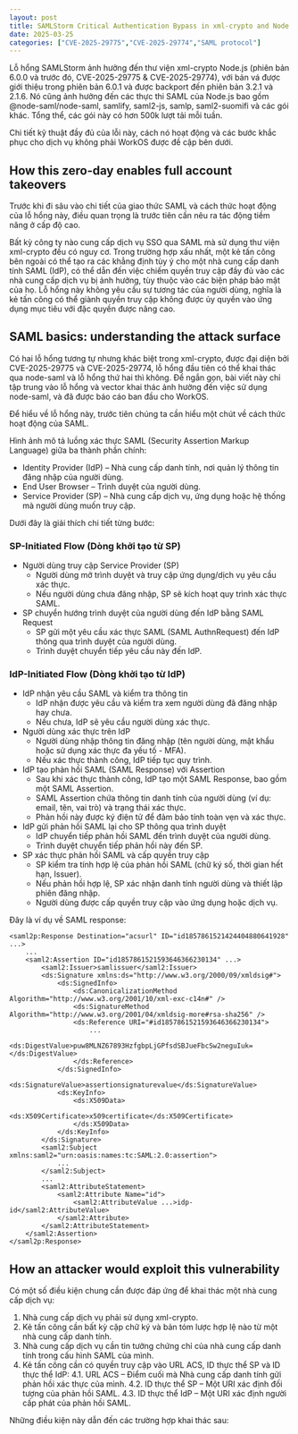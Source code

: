 ```yaml
---
layout: post
title: SAMLStorm Critical Authentication Bypass in xml-crypto and Node.js libraries
date: 2025-03-25
categories: ["CVE-2025-29775","CVE-2025-29774","SAML protocol"]
---
```


Lỗ hổng SAMLStorm ảnh hưởng đến thư viện xml-crypto Node.js (phiên bản 6.0.0 và trước đó, CVE-2025-29775 & CVE-2025-29774), với bản vá được giới thiệu trong phiên bản 6.0.1 và được backport đến phiên bản 3.2.1 và 2.1.6. Nó cũng ảnh hưởng đến các thực thi SAML của Node.js bao gồm @node-saml/node-saml, samlify, saml2-js, samlp, saml2-suomifi và các gói khác. Tổng thể, các gói này có hơn 500k lượt tải mỗi tuần.

Chi tiết kỹ thuật đầy đủ của lỗi này, cách nó hoạt động và các bước khắc phục cho dịch vụ không phải WorkOS được đề cập bên dưới.

## How this zero-day enables full account takeovers

Trước khi đi sâu vào chi tiết của giao thức SAML và cách thức hoạt động của lỗ hổng này, điều quan trọng là trước tiên cần nêu ra tác động tiềm năng ở cấp độ cao.

Bất kỳ công ty nào cung cấp dịch vụ SSO qua SAML mà sử dụng thư viện xml-crypto đều có nguy cơ. Trong trường hợp xấu nhất, một kẻ tấn công bên ngoài có thể tạo ra các khẳng định tùy ý cho một nhà cung cấp danh tính SAML (IdP), có thể dẫn đến việc chiếm quyền truy cập đầy đủ vào các nhà cung cấp dịch vụ bị ảnh hưởng, tùy thuộc vào các biện pháp bảo mật của họ.
Lỗ hổng này không yêu cầu sự tương tác của người dùng, nghĩa là kẻ tấn công có thể giành quyền truy cập không được ủy quyền vào ứng dụng mục tiêu với đặc quyền được nâng cao.

## SAML basics: understanding the attack surface

Có hai lỗ hổng tương tự nhưng khác biệt trong xml-crypto, được đại diện bởi CVE-2025-29775 và CVE-2025-29774, lỗ hổng đầu tiên có thể khai thác qua node-saml và lỗ hổng thứ hai thì không. Để ngắn gọn, bài viết này chỉ tập trung vào lỗ hổng và vector khai thác ảnh hưởng đến việc sử dụng node-saml, và đã được báo cáo ban đầu cho WorkOS.

Để hiểu về lỗ hổng này, trước tiên chúng ta cần hiểu một chút về cách thức hoạt động của SAML.

[](https://cdn.prod.website-files.com/621f84dc15b5ed16dc85a18a/67d22e2584f34364f3f615f5_image%20(3).png)

Hình ảnh mô tả luồng xác thực SAML (Security Assertion Markup Language) giữa ba thành phần chính:
- Identity Provider (IdP) – Nhà cung cấp danh tính, nơi quản lý thông tin đăng nhập của người dùng.
- End User Browser – Trình duyệt của người dùng.
- Service Provider (SP) – Nhà cung cấp dịch vụ, ứng dụng hoặc hệ thống mà người dùng muốn truy cập.

Dưới đây là giải thích chi tiết từng bước:

### SP-Initiated Flow (Dòng khởi tạo từ SP)
- Người dùng truy cập Service Provider (SP)
  - Người dùng mở trình duyệt và truy cập ứng dụng/dịch vụ yêu cầu xác thực.
  - Nếu người dùng chưa đăng nhập, SP sẽ kích hoạt quy trình xác thực SAML.
- SP chuyển hướng trình duyệt của người dùng đến IdP bằng SAML Request
  - SP gửi một yêu cầu xác thực SAML (SAML AuthnRequest) đến IdP thông qua trình duyệt của người dùng.
  - Trình duyệt chuyển tiếp yêu cầu này đến IdP.
### IdP-Initiated Flow (Dòng khởi tạo từ IdP)
- IdP nhận yêu cầu SAML và kiểm tra thông tin
  - IdP nhận được yêu cầu và kiểm tra xem người dùng đã đăng nhập hay chưa.
  - Nếu chưa, IdP sẽ yêu cầu người dùng xác thực.
- Người dùng xác thực trên IdP
  - Người dùng nhập thông tin đăng nhập (tên người dùng, mật khẩu hoặc sử dụng xác thực đa yếu tố - MFA).
  - Nếu xác thực thành công, IdP tiếp tục quy trình.
- IdP tạo phản hồi SAML (SAML Response) với Assertion
  - Sau khi xác thực thành công, IdP tạo một SAML Response, bao gồm một SAML Assertion.
  - SAML Assertion chứa thông tin danh tính của người dùng (ví dụ: email, tên, vai trò) và trạng thái xác thực.
  - Phản hồi này được ký điện tử để đảm bảo tính toàn vẹn và xác thực.
- IdP gửi phản hồi SAML lại cho SP thông qua trình duyệt
  - IdP chuyển tiếp phản hồi SAML đến trình duyệt của người dùng.
  - Trình duyệt chuyển tiếp phản hồi này đến SP.
- SP xác thực phản hồi SAML và cấp quyền truy cập
  - SP kiểm tra tính hợp lệ của phản hồi SAML (chữ ký số, thời gian hết hạn, Issuer).
  - Nếu phản hồi hợp lệ, SP xác nhận danh tính người dùng và thiết lập phiên đăng nhập.
  - Người dùng được cấp quyền truy cập vào ứng dụng hoặc dịch vụ.

Đây là ví dụ về SAML response:

```
<saml2p:Response Destination="acsurl" ID="id1857861521424404880641928" ...>
    ...
    <saml2:Assertion ID="id1857861521593646366230134" ...>
        <saml2:Issuer>samlissuer</saml2:Issuer>
        <ds:Signature xmlns:ds="http://www.w3.org/2000/09/xmldsig#">
            <ds:SignedInfo>
                <ds:CanonicalizationMethod Algorithm="http://www.w3.org/2001/10/xml-exc-c14n#" />
                <ds:SignatureMethod Algorithm="http://www.w3.org/2001/04/xmldsig-more#rsa-sha256" />
                <ds:Reference URI="#id1857861521593646366230134">
                    ...
                    <ds:DigestValue>puw8MLNZ67893HzfgbpLjGPfsdSBJueFbcSw2neguIuk=</ds:DigestValue>
                </ds:Reference>
            </ds:SignedInfo>
            <ds:SignatureValue>assertionsignaturevalue</ds:SignatureValue>
            <ds:KeyInfo>
                <ds:X509Data>
                    <ds:X509Certificate>x509certificate</ds:X509Certificate>
                </ds:X509Data>
            </ds:KeyInfo>
        </ds:Signature>
        <saml2:Subject xmlns:saml2="urn:oasis:names:tc:SAML:2.0:assertion">
            ...
        </saml2:Subject>
        ...
        <saml2:AttributeStatement>
            <saml2:Attribute Name="id">
                <saml2:AttributeValue ...>idp-id</saml2:AttributeValue>
            </saml2:Attribute>
        </saml2:AttributeStatement>
    </saml2:Assertion>
</saml2p:Response>
```

## How an attacker would exploit this vulnerability

Có một số điều kiện chung cần được đáp ứng để khai thác một nhà cung cấp dịch vụ:

1. Nhà cung cấp dịch vụ phải sử dụng xml-crypto.
2. Kẻ tấn công cần bất kỳ cặp chữ ký và bản tóm lược hợp lệ nào từ một nhà cung cấp danh tính.
3. Nhà cung cấp dịch vụ cần tin tưởng chứng chỉ của nhà cung cấp danh tính trong cấu hình SAML của mình.
4. Kẻ tấn công cần có quyền truy cập vào URL ACS, ID thực thể SP và ID thực thể IdP:
   4.1. URL ACS – Điểm cuối mà Nhà cung cấp danh tính gửi phản hồi xác thực của mình.
   4.2. ID thực thể SP – Một URI xác định đối tượng của phản hồi SAML.
   4.3. ID thực thể IdP – Một URI xác định người cấp phát của phản hồi SAML.

Những điều kiện này dẫn đến các trường hợp khai thác sau:
